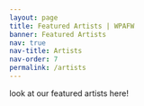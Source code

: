 ```yaml
---
layout: page
title: Featured Artists | WPAFW
banner: Featured Artists
nav: true
nav-title: Artists
nav-order: 7
permalink: /artists
---
```


look at our featured artists here!
